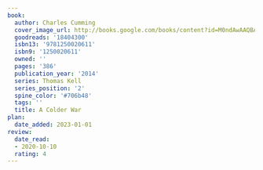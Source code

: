 ```yaml
---
book:
  author: Charles Cumming
  cover_image_url: http://books.google.com/books/content?id=M0ndAwAAQBAJ&printsec=frontcover&img=1&zoom=1&edge=curl&source=gbs_api
  goodreads: '18404300'
  isbn13: '9781250020611'
  isbn9: '1250020611'
  owned: ''
  pages: '386'
  publication_year: '2014'
  series: Thomas Kell
  series_position: '2'
  spine_color: '#706b48'
  tags: ''
  title: A Colder War
plan:
  date_added: 2023-01-01
review:
  date_read:
  - 2020-10-10
  rating: 4
---
```

